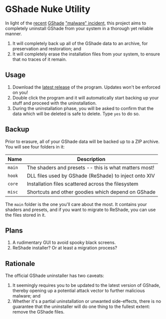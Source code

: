 # GShade Nuke Utility

In light of the [recent](https://gamerant.com/final-fantasy-14-gshade-mod-twitter-trend-developer-malware/) [GShade](https://www.fanbyte.com/games/news/gshade-malware-controversy-ffxiv-third-party-tool/) ["malware" incident](https://piunikaweb.com/2023/02/07/psa-gshade-contains-malware-install-reshade-before-uninstalling/), this project aims to completely uninstall GShade from your system in a thorough yet reliable manner.

1. It will completely back up all of the GShade data to an archive, for preservation and restoration; and
2. It will completely erase the installation files from your system, to ensure that no traces of it remain.

## Usage

1. Download the [latest release](https://github.com/MirisWisdom/GShade.Nuke/releases/latest) of the program. Updates won't be enforced on you!
2. Double click the program and it will automatically start backing up your stuff and proceed with the uninstallation.
3. During the uninstallation phase, you will be asked to confirm that the data which will be deleted is safe to delete. Type `yes` to do so.

## Backup

Prior to erasure, all of your GShade data will be backed up to a ZIP archive. You will see four folders in it:

| Name   | Description                                           |
| ------ | ----------------------------------------------------- |
| `main` | The shaders and presets -- this is what matters most! |
| `hook` | DLL files used by GShade (ReShade) to inject onto XIV |
| `core` | Installation files scattered across the filesystem    |
| `misc` | Shortcuts and other goodies which depend on GShade    |

The `main` folder is the one you'll care about the most. It contains your shaders and presets, and if you want to migrate to ReShade, you can use the files stored in it.

## Plans

1. A rudimentary GUI to avoid spooky black screens.
2. ReShade installer? Or at least a migration process?

## Rationale

The official GShade uninstaller has two caveats:

1. It seemingly requires you to be updated to the latest version of GShade, thereby opening up a potential attack vector to further malicious malware; and
2. Whether it's a partial uninstallation or unwanted side-effects, there is no guarantee that the uninstaller will do one thing to the fullest extent: remove the GShade files.